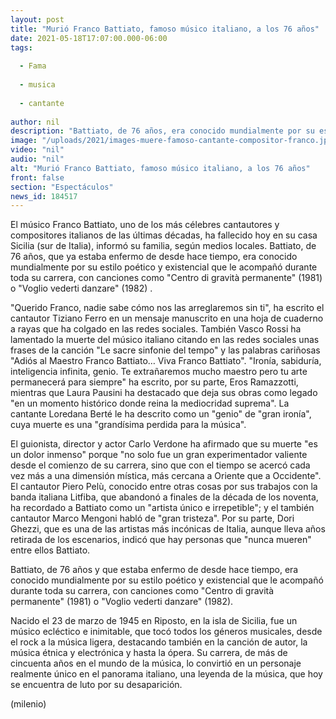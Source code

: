 ```yaml
---
layout: post
title: "Murió Franco Battiato, famoso músico italiano, a los 76 años"
date: 2021-05-18T17:07:00.000-06:00
tags:
  
  - Fama
  
  - musica
  
  - cantante
  
author: nil
description: "Battiato, de 76 años, era conocido mundialmente por su estilo poético y existencial que le acompañó durante toda su carrera, con canciones como Centro di gravità permanente (1981) o Voglio vederti danzare (1982) . "
image: "/uploads/2021/images-muere-famoso-cantante-compositor-franco.jpg"
video: "nil"
audio: "nil"
alt: "Murió Franco Battiato, famoso músico italiano, a los 76 años"
front: false
section: "Espectáculos"
news_id: 184517
---
```


El músico Franco Battiato, uno de los más célebres cantautores y compositores italianos de las últimas décadas, ha fallecido hoy en su casa Sicilia (sur de Italia), informó su familia, según medios locales. Battiato, de 76 años, que ya estaba enfermo de desde hace tiempo, era conocido mundialmente por su estilo poético y existencial que le acompañó durante toda su carrera, con canciones como "Centro di gravità permanente" (1981) o "Voglio vederti danzare" (1982) . 

"Querido Franco, nadie sabe cómo nos las arreglaremos sin ti", ha escrito el cantautor Tiziano Ferro en un mensaje manuscrito en una hoja de cuaderno a rayas que ha colgado en las redes sociales. También Vasco Rossi ha lamentado la muerte del músico italiano citando en las redes sociales unas frases de la canción "Le sacre sinfonie del tempo" y las palabras cariñosas "Adiós al Maestro Franco Battiato… Viva Franco Battiato". "Ironía, sabiduría, inteligencia infinita, genio. Te extrañaremos mucho maestro pero tu arte permanecerá para siempre" ha escrito, por su parte, Eros Ramazzotti, mientras que Laura Pausini ha destacado que deja sus obras como legado "en un momento histórico donde reina la mediocridad suprema". 
La cantante Loredana Berté le ha descrito como un "genio" de "gran ironía", cuya muerte es una "grandísima perdida para la música". 

El guionista, director y actor Carlo Verdone ha afirmado que su muerte "es un dolor inmenso" porque "no solo fue un gran experimentador valiente desde el comienzo de su carrera, sino que con el tiempo se acercó cada vez más a una dimensión mística, más cercana a Oriente que a Occidente". El cantautor Piero Pelù, conocido entre otras cosas por sus trabajos con la banda italiana Litfiba, que abandonó a finales de la década de los noventa, ha recordado a Battiato como un "artista único e irrepetible"; y el también cantautor Marco Mengoni habló de "gran tristeza". Por su parte, Dori Ghezzi, que es una de las artistas más incónicas de Italia, aunque lleva años retirada de los escenarios, indicó que hay personas que "nunca mueren" entre ellos Battiato.

Battiato, de 76 años y que estaba enfermo de desde hace tiempo, era conocido mundialmente por su estilo poético y existencial que le acompañó durante toda su carrera, con canciones como "Centro di gravità permanente" (1981) o "Voglio vederti danzare" (1982). 

Nacido el 23 de marzo de 1945 en Riposto, en la isla de Sicilia, fue un músico ecléctico e inimitable, que tocó todos los géneros musicales, desde el rock a la música ligera, destacando también en la canción de autor, la música étnica y electrónica y hasta la ópera. Su carrera, de más de cincuenta años en el mundo de la música, lo convirtió en un personaje realmente único en el panorama italiano, una leyenda de la música, que hoy se encuentra de luto por su desaparición.  

(milenio)